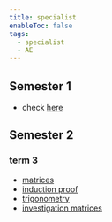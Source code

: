 ```yaml
---
title: specialist
enableToc: false
tags:
  - specialist
  - AE
---
```


## Semester 1

- check [here](notes/archive/AEold/subsections/spec.md)

## Semester 2
### term 3
- [matrices](notes/AE/specialist/matrices.md)
- [induction proof](notes/AE/specialist/inductionProof.md)
- [trigonometry](notes/AE/specialist/trigonometry.md)
- [investigation matrices](notes/AE/specialist/investigation.md)